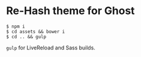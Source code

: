 # Re-Hash theme for Ghost

```
$ npm i
$ cd assets && bower i
$ cd .. && gulp
```

`gulp` for LiveReload and Sass builds.
